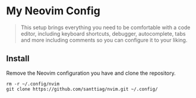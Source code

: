 # My Neovim Config
> This setup brings everything you need to be comfortable with a code editor, including keyboard shortcuts, debugger, autocomplete, tabs and more including comments so you can configure it to your liking.

## Install
Remove the Neovim configuration you have and clone the repository.
```
rm -r ~/.config/nvim
git clone https://github.com/santtiag/nvim.git ~/.config/
```
